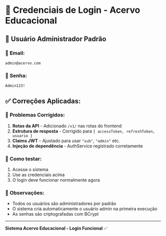 # 🔐 Credenciais de Login - Acervo Educacional

## 👤 **Usuário Administrador Padrão**

### 📧 **Email:**
```
admin@acervo.com
```

### 🔑 **Senha:**
```
Admin123!
```

## ✅ **Correções Aplicadas:**

### 🔧 **Problemas Corrigidos:**
1. **Rotas da API** - Adicionado `/v1/` nas rotas do frontend
2. **Estrutura de resposta** - Corrigido para `{ accessToken, refreshToken, usuario }`
3. **Claims JWT** - Ajustado para usar `"sub"`, `"admin"` etc.
4. **Injeção de dependência** - AuthService registrado corretamente

### 🎯 **Como testar:**
1. Acesse o sistema
2. Use as credenciais acima
3. O login deve funcionar normalmente agora

### 📝 **Observações:**
- Todos os usuários são administradores por padrão
- O sistema cria automaticamente o usuário admin na primeira execução
- As senhas são criptografadas com BCrypt

---
**Sistema Acervo Educacional - Login Funcional** ✅

